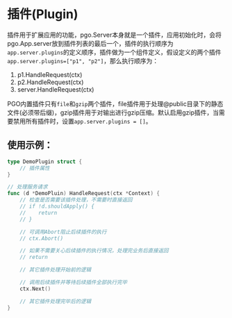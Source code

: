 # 插件(Plugin)

插件用于扩展应用的功能，pgo.Server本身就是一个插件，应用初始化时，会将pgo.App.server放到插件列表的最后一个，插件的执行顺序为`app.server.plugins`的定义顺序，插件做为一个组件定义，假设定义的两个插件`app.server.plugins=["p1", "p2"]`，那么执行顺序为：

1. p1.HandleRequest(ctx)
2. p2.HandleRequest(ctx)
3. server.HandleRequest(ctx)

PGO内置插件只有`file`和`gzip`两个插件，file插件用于处理@public目录下的静态文件(必须带后缀)，gzip插件用于对输出进行gzip压缩。默认启用gzip插件，当需要禁用所有插件时，设置`app.server.plugins = []`。

## 使用示例：

```go
type DemoPlugin struct {
    // 插件属性
}

// 处理服务请求
func (d *DemoPluin) HandleRequest(ctx *Context) {
    // 检查是否需要该插件处理，不需要时直接返回
    // if !d.shouldApply() {
    //    return
    // }

    // 可调用Abort阻止后续插件的执行
    // ctx.Abort()

    // 如果不需要关心后续插件的执行情况，处理完业务后直接返回
    // return

    // 其它插件处理开始前的逻辑

    // 调用后续插件并等待后续插件全部执行完毕
    ctx.Next()

    // 其它插件处理完毕后的逻辑
}
```
